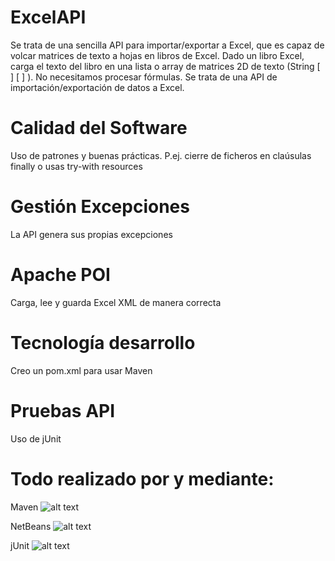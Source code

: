 # ExcelAPI
Se trata de una sencilla API para importar/exportar a Excel, que es capaz de volcar matrices de texto a hojas en libros de Excel.
Dado un libro Excel, carga el texto del libro en una lista o array de matrices 2D de texto (String [ ] [ ] ).
No necesitamos procesar fórmulas. Se trata de una API de importación/exportación de datos a Excel.

# Calidad del Software
Uso de patrones y buenas prácticas. P.ej. cierre de ficheros en claúsulas finally o usas try-with resources

# Gestión Excepciones
La API genera sus propias excepciones

# Apache POI
Carga, lee y guarda Excel XML de manera correcta

# Tecnología desarrollo
Creo un pom.xml para usar Maven

# Pruebas API
Uso de jUnit

# Todo realizado por y mediante:
Maven
![alt text](https://upload.wikimedia.org/wikipedia/commons/0/0b/Maven_logo.svg)

NetBeans
![alt text](https://2.bp.blogspot.com/-NozVwAjpXGU/VzSnQixD4AI/AAAAAAAAB2Y/zeK6eb4R678bbNCTsovIYgNdkGmioRNDQCLcB/s1600/netbeans%2Blogo.png)

jUnit
![alt text](http://junit.org/junit4/images/junit5-banner.png)
